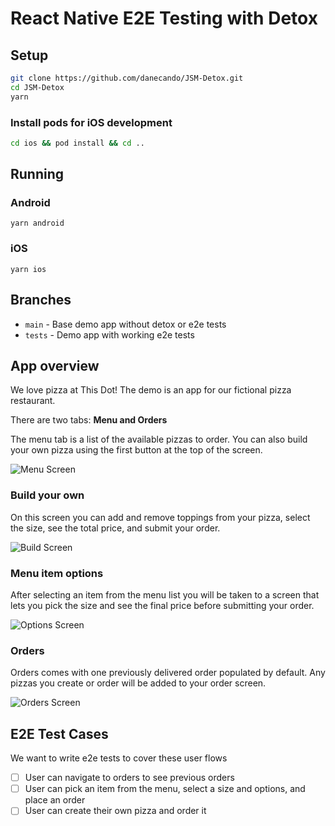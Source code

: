 # React Native E2E Testing with Detox

## Setup

```bash
git clone https://github.com/danecando/JSM-Detox.git
cd JSM-Detox
yarn
```

### Install pods for iOS development

```bash
cd ios && pod install && cd ..
```

## Running

### Android

```
yarn android
```

### iOS

```
yarn ios
```

## Branches

- `main` - Base demo app without detox or e2e tests
- `tests` - Demo app with working e2e tests

## App overview

We love pizza at This Dot! The demo is an app for our fictional pizza restaurant.

There are two tabs: **Menu and Orders**

The menu tab is a list of the available pizzas to order. You can also build your own pizza using the first button at the top of the screen.

![Menu Screen](./screenshots/menu-screen.png)

### Build your own

On this screen you can add and remove toppings from your pizza, select the size, see the total price, and submit your order.

![Build Screen](./screenshots/build-screen.png)

### Menu item options

After selecting an item from the menu list you will be taken to a screen that lets you pick the size and see the final price before submitting your order.

![Options Screen](./screenshots/options-screen.png)

### Orders

Orders comes with one previously delivered order populated by default. Any pizzas you create or order will be added to your order screen.

![Orders Screen](./screenshots/orders-screen.png)

## E2E Test Cases

We want to write e2e tests to cover these user flows

- [ ] User can navigate to orders to see previous orders
- [ ] User can pick an item from the menu, select a size and options, and place an order
- [ ] User can create their own pizza and order it
